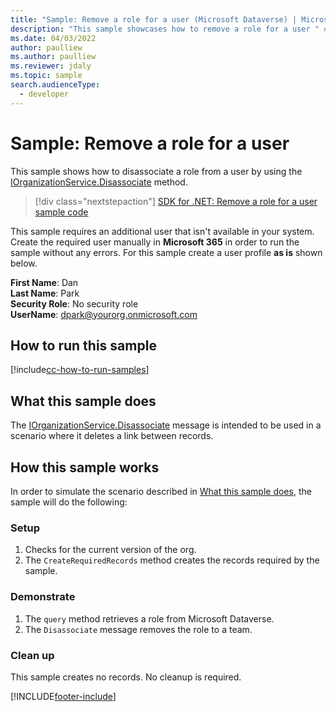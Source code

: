```yaml
---
title: "Sample: Remove a role for a user (Microsoft Dataverse) | Microsoft Docs" # Intent and product brand in a unique string of 43-59 chars including spaces
description: "This sample showcases how to remove a role for a user " # 115-145 characters including spaces. This abstract displays in the search result.
ms.date: 04/03/2022
author: paulliew
ms.author: paulliew
ms.reviewer: jdaly
ms.topic: sample
search.audienceType:
  - developer
---
```


# Sample: Remove a role for a user

This sample shows how to disassociate a role from a user by using the [IOrganizationService.Disassociate](/dotnet/api/microsoft.xrm.sdk.iorganizationservice.disassociate) method.

> [!div class="nextstepaction"]
> [SDK for .NET: Remove a role for a user sample code](https://github.com/microsoft/PowerApps-Samples/tree/master/dataverse/orgsvc/CSharp/RemoveRoleFromUser)

This sample requires an additional user that isn't available in your system. Create the required user manually in **Microsoft 365** in order to run the sample without any errors. For this sample create a user profile **as is** shown below.

**First Name**: Dan<br/>
**Last Name**: Park<br/>
**Security Role**: No security role<br/>
**UserName**: dpark@yourorg.onmicrosoft.com<br/>

## How to run this sample

[!include[cc-how-to-run-samples](../../includes/cc-how-to-run-samples.md)]

## What this sample does

The [IOrganizationService.Disassociate](/dotnet/api/microsoft.xrm.sdk.iorganizationservice.disassociate) message is intended to be used in a scenario where it deletes a link between records.

## How this sample works

In order to simulate the scenario described in [What this sample does](#what-this-sample-does), the sample will do the following:

### Setup

1. Checks for the current version of the org.
2. The `CreateRequiredRecords` method creates the records required by the sample.

### Demonstrate

1. The `query` method retrieves a role from Microsoft Dataverse.
2. The `Disassociate` message removes the role to a team.

### Clean up

This sample creates no records. No cleanup is required.

[!INCLUDE[footer-include](../../../../includes/footer-banner.md)]
